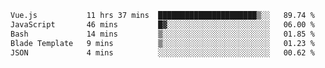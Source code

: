 <!--START_SECTION:waka-->

```txt
Vue.js           11 hrs 37 mins  ██████████████████████▒░░   89.74 %
JavaScript       46 mins         █▓░░░░░░░░░░░░░░░░░░░░░░░   06.00 %
Bash             14 mins         ▒░░░░░░░░░░░░░░░░░░░░░░░░   01.85 %
Blade Template   9 mins          ▒░░░░░░░░░░░░░░░░░░░░░░░░   01.23 %
JSON             4 mins          ░░░░░░░░░░░░░░░░░░░░░░░░░   00.62 %
```

<!--END_SECTION:waka-->
